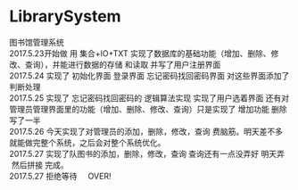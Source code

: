 # LibrarySystem</br>
图书馆管理系统</br>
2017.5.23开始做  用 集合+IO+TXT 实现了数据库的基础功能（增加、删除、修改、查询），并能进行数据的存储 和读取 并写了用户注册界面</br>
2017.5.24 实现了 初始化界面 登录界面 忘记密码找回密码界面 对这些界面添加了判断处理</br>
2017.5.25 实现了 忘记密码找回密码的 逻辑算法实现 实现了用户选着界面 还有对 管理员管理界面里的功能（增加、删除、修改、查询）只是实现了 增加功能 删除写了一半</br>
2017.5.26 今天实现了对管理员的添加，删除，修改，查询 费脑筋。明天差不多就能做完整个系统，之后会对整个系统优化。</br>
2017.5.27 实现了队图书的添加，删除，修改，查询 查询还有一点没弄好 明天弄  然后拼接 完成。</br>
2017.5.27 拒绝等待     OVER! </br>
